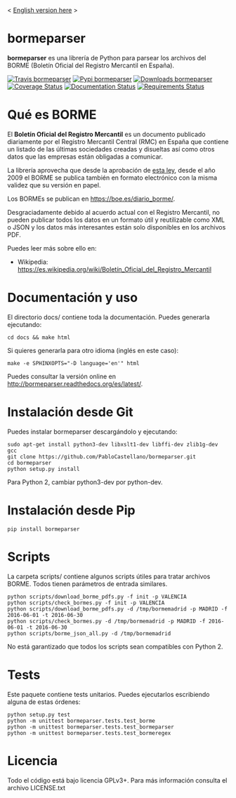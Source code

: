 < [English version here](README_en.md) >

bormeparser
===========

**bormeparser** es una librería de Python para parsear los archivos del BORME (Boletín Oficial del Registro Mercantil en España).

[![Travis bormeparser](https://travis-ci.org/PabloCastellano/bormeparser.svg?branch=master)](https://travis-ci.org/PabloCastellano/bormeparser)
[![Pypi bormeparser](https://badge.fury.io/py/bormeparser.png)]( https://pypi.python.org/pypi/bormeparser)
[![Downloads bormeparser](https://img.shields.io/pypi/dm/bormeparser.svg)](https://pypi.python.org/pypi/bormeparser)
[![Coverage Status](https://coveralls.io/repos/PabloCastellano/bormeparser/badge.svg)](https://coveralls.io/r/PabloCastellano/bormeparser)
[![Documentation Status](https://readthedocs.org/projects/bormeparser/badge/?version=latest)](https://readthedocs.org/projects/bormeparser/?badge=latest)
[![Requirements Status](https://requires.io/github/PabloCastellano/bormeparser/requirements.svg?branch=master)](https://requires.io/github/PabloCastellano/bormeparser/requirements/?branch=master)

Qué es BORME
============

El **Boletín Oficial del Registro Mercantil** es un documento publicado diariamente por el Registro Mercantil Central (RMC)
en España que contiene un listado de las últimas sociedades creadas y disueltas así como otros datos que las empresas
están obligadas a comunicar.

La librería aprovecha que desde la aprobación de [esta ley](https://www.boe.es/buscar/doc.php?id=BOE-A-2008-19826),
desde el año 2009 el BORME se publica también en formato electrónico con la misma validez que su versión en papel.

Los BORMEs se publican en https://boe.es/diario_borme/.

Desgraciadamente debido al acuerdo actual con el Registro Mercantil, no pueden publicar todos los datos en un formato
útil y reutilizable como XML o JSON y los datos más interesantes están solo disponibles en los archivos PDF.

Puedes leer más sobre ello en:
- Wikipedia: https://es.wikipedia.org/wiki/Boletín_Oficial_del_Registro_Mercantil


Documentación y uso
===================

El directorio docs/ contiene toda la documentación. Puedes generarla ejecutando:

    cd docs && make html

Si quieres generarla para otro idioma (inglés en este caso):

    make -e SPHINXOPTS="-D language='en'" html

Puedes consultar la versión online en http://bormeparser.readthedocs.org/es/latest/.


Instalación desde Git
=====================

Puedes instalar bormeparser descargándolo y ejecutando:

    sudo apt-get install python3-dev libxslt1-dev libffi-dev zlib1g-dev gcc
    git clone https://github.com/PabloCastellano/bormeparser.git
    cd bormeparser
    python setup.py install

Para Python 2, cambiar python3-dev por python-dev.


Instalación desde Pip
=====================

    pip install bormeparser


Scripts
=======

La carpeta scripts/ contiene algunos scripts útiles para tratar archivos BORME. Todos tienen parámetros de entrada similares.

    python scripts/download_borme_pdfs.py -f init -p VALENCIA
    python scripts/check_bormes.py -f init -p VALENCIA
    python scripts/download_borme_pdfs.py -d /tmp/bormemadrid -p MADRID -f 2016-06-01 -t 2016-06-30
    python scripts/check_bormes.py -d /tmp/bormemadrid -p MADRID -f 2016-06-01 -t 2016-06-30
    python scripts/borme_json_all.py -d /tmp/bormemadrid

No está garantizado que todos los scripts sean compatibles con Python 2.

Tests
=====

Este paquete contiene tests unitarios. Puedes ejecutarlos escribiendo alguna de estas órdenes:

    python setup.py test
    python -m unittest bormeparser.tests.test_borme
    python -m unittest bormeparser.tests.test_bormeparser
    python -m unittest bormeparser.tests.test_bormeregex


Licencia
========

Todo el código está bajo licencia GPLv3+. Para más información consulta el archivo LICENSE.txt
